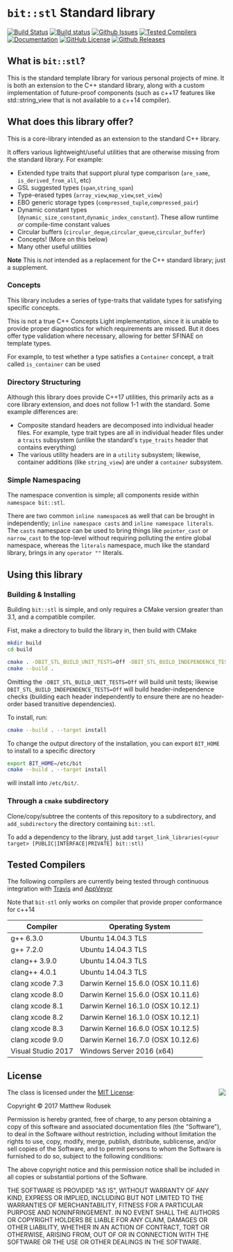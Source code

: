 # `bit::stl` Standard library

[![Build Status](https://travis-ci.org/bitwizeshift/bit-stl.svg?branch=master)](https://travis-ci.org/bitwizeshift/bit-stl)
[![Build status](https://ci.appveyor.com/api/projects/status/q3k3qns2amtdhliy?svg=true)](https://ci.appveyor.com/project/bitwizeshift/bit-stl)
[![Github Issues](https://img.shields.io/github/issues/bitwizeshift/bit-stl.svg)](http://github.com/bitwizeshift/bit-stl/issues)
[![Tested Compilers](https://img.shields.io/badge/compilers-gcc%20%7C%20clang%20%7C%20msvc-blue.svg)](#tested-compilers)
[![Documentation](https://img.shields.io/badge/docs-doxygen-blue.svg)](http://bitwizeshift.github.io/bit-stl)
[![GitHub License](https://img.shields.io/badge/license-MIT-blue.svg)](https://raw.githubusercontent.com/bitwizeshift/bit-stl/master/LICENSE.md)
[![Github Releases](https://img.shields.io/github/release/bitwizeshift/bit-stl.svg)](https://github.com/bitwizeshift/bit-stl/tags)

## What is `bit::stl`?

This is the standard template library for various personal projects of mine.
It is both an extension to the C++ standard library, along with a custom implementation
of future-proof components (such as c++17 features like std::string_view that is not
available to a c++14 compiler).

## What does this library offer?

This is a core-library intended as an extension to the standard C++ library.

It offers various lightweight/useful utilities that are otherwise missing from the standard library.
For example:

- Extended type traits that support plural type comparison (`are_same`, `is_derived_from_all`, etc)
- GSL suggested types (`span`,`string_span`)
- Type-erased types (`array_view`,`map_view`,`set_view`)
- EBO generic storage types (`compressed_tuple`,`compressed_pair`)
- Dynamic constant types (`dynamic_size_constant`,`dynamic_index_constant`). These allow runtime _or_ compile-time constant values
- Circular buffers (`circular_deque`,`circular_queue`,`circular_buffer`)
- Concepts! (More on this below)
- Many other useful utilities

**Note** This is _not_ intended as a replacement for the C++ standard library; just a supplement.

### Concepts

This library includes a series of type-traits that validate types for satisfying specific concepts.

This is not a true C++ Concepts Light implementation, since it is unable to provide proper diagnostics for which requirements are missed. But it does offer type validation where necessary, allowing for better SFINAE on template types.

For example, to test whether a type satisfies a `Container` concept, a trait called `is_container` can be used

### Directory Structuring

Although this library does provide C++17 utilities, this primarily acts as a core library extension, and does not follow 1-1 with
the standard. Some example differences are:

- Composite standard headers are decomposed into individual header files. For example, type trait types are all in individual header files under a `traits` subsystem (unlike the standard's `type_traits` header that contains everything)
- The various utility headers are in a `utility` subsystem; likewise, container additions (like `string_view`) are under a `container` subsystem.

### Simple Namespacing

The namespace convention is simple; all components reside within `namespace bit::stl`.

There are two common `inline namespace`s as well that can be brought in independently; `inline namespace casts` and `inline namespace literals`. The `casts` namespace can be used to bring things like `pointer_cast` or `narrow_cast` to the top-level without
requiring polluting the entire global namespace, whereas the `literals` namespace, much like the standard library, brings in
any `operator ""` literals.

## Using this library

### Building & Installing

Building `bit::stl` is simple, and only requires a CMake version greater than 3.1, and a compatible compiler.

Fist, make a directory to build the library in, then build with CMake

```bash
mkdir build
cd build

cmake . -DBIT_STL_BUILD_UNIT_TESTS=Off -DBIT_STL_BUILD_INDEPENDENCE_TESTS=Off  # ... any additional toolchain parameters ...
cmake --build .
```

Omitting the `-DBIT_STL_BUILD_UNIT_TESTS=Off` will build unit tests; likewise `DBIT_STL_BUILD_INDEPENDENCE_TESTS=Off` will
build header-independence checks (building each header independently to ensure there are no header-order based transitive dependencies).

To install, run:

```bash
cmake --build . --target install
```

To change the output directory of the installation, you can export `BIT_HOME` to install to a specific directory

```bash
export BIT_HOME=/etc/bit
cmake --build . --target install
```

will install into `/etc/bit/`.

### Through a `cmake` subdirectory

Clone/copy/subtree the contents of this repository to a subdirectory, and `add_subdirectory` the directory containing `bit::stl`.

To add a dependency to the library, just add `target_link_libraries(<your target> [PUBLIC|INTERFACE|PRIVATE] bit::stl)`

## <a name="tested-compilers"></a>Tested Compilers

The following compilers are currently being tested through continuous integration with [Travis](https://travis-ci.org/bitwizeshift/bit-stl) and [AppVeyor](https://ci.appveyor.com/project/bitwizeshift/bit-stl/)

Note that `bit-stl` only works on compiler that provide proper conformance for c++14

| Compiler              | Operating System                   |
|-----------------------|------------------------------------|
| g++ 6.3.0             | Ubuntu 14.04.3 TLS                 |
| g++ 7.2.0             | Ubuntu 14.04.3 TLS                 |
| clang++ 3.9.0         | Ubuntu 14.04.3 TLS                 |
| clang++ 4.0.1         | Ubuntu 14.04.3 TLS                 |
| clang xcode 7.3       | Darwin Kernel 15.6.0 (OSX 10.11.6) |
| clang xcode 8.0       | Darwin Kernel 15.6.0 (OSX 10.11.6) |
| clang xcode 8.1       | Darwin Kernel 16.1.0 (OSX 10.12.1) |
| clang xcode 8.2       | Darwin Kernel 16.1.0 (OSX 10.12.1) |
| clang xcode 8.3       | Darwin Kernel 16.6.0 (OSX 10.12.5) |
| clang xcode 9.0       | Darwin Kernel 16.7.0 (OSX 10.12.6) |
| Visual Studio 2017    | Windows Server 2016 (x64)          |

## <a name="license"></a>License

<img align="right" src="http://opensource.org/trademarks/opensource/OSI-Approved-License-100x137.png">

The class is licensed under the [MIT License](http://opensource.org/licenses/MIT):

Copyright &copy; 2017 Matthew Rodusek

Permission is hereby granted, free of charge, to any person obtaining a copy
of this software and associated documentation files (the "Software"), to deal
in the Software without restriction, including without limitation the rights
to use, copy, modify, merge, publish, distribute, sublicense, and/or sell
copies of the Software, and to permit persons to whom the Software is
furnished to do so, subject to the following conditions:

The above copyright notice and this permission notice shall be included in all
copies or substantial portions of the Software.

THE SOFTWARE IS PROVIDED "AS IS", WITHOUT WARRANTY OF ANY KIND, EXPRESS OR
IMPLIED, INCLUDING BUT NOT LIMITED TO THE WARRANTIES OF MERCHANTABILITY,
FITNESS FOR A PARTICULAR PURPOSE AND NONINFRINGEMENT. IN NO EVENT SHALL THE
AUTHORS OR COPYRIGHT HOLDERS BE LIABLE FOR ANY CLAIM, DAMAGES OR OTHER
LIABILITY, WHETHER IN AN ACTION OF CONTRACT, TORT OR OTHERWISE, ARISING FROM,
OUT OF OR IN CONNECTION WITH THE SOFTWARE OR THE USE OR OTHER DEALINGS IN THE
SOFTWARE.
